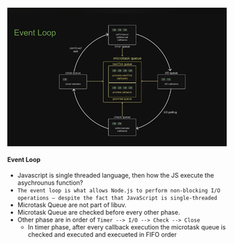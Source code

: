 
![Alt text](image.png)

#### Event Loop

- Javascript is single threaded language, then how the JS execute the asychrounus function?
- `The event loop is what allows Node.js to perform non-blocking I/O operations — despite the fact that JavaScript is single-threaded`
- Microtask Queue are not part of libuv.
- Microtask Queue are checked before every other phase.
- Other phase are in order of `Timer --> I/O --> Check --> Close`
    - In timer phase, after every callback execution the microtask queue is checked and executed and execueted in FIFO order